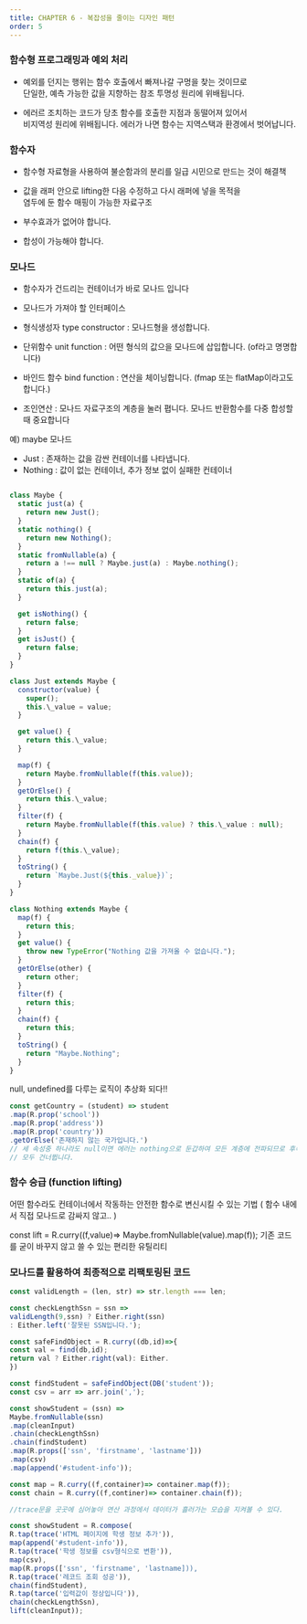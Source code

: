 ```yaml
---
title: CHAPTER 6 - 복잡성을 줄이는 디자인 패턴
order: 5 
---
```


### 함수형 프로그래밍과 예외 처리 

- 예외를 던지는 행위는 함수 호출에서 빠져나갈 구멍을 찾는 것이므로   
  단일한, 예측 가능한 값을 지향하는 참조 투명성 원리에 위배됩니다.  
    
- 에러르 조치하는 코드가 당초 함수를 호출한 지점과 동떨어져 있어서  
   비지역성 원리에 위배됩니다. 에러가 나면 함수는 지역스택과 환경에서 벗어납니다.

### 함수자

- 함수형 자료형을 사용하여 불순함과의 분리를 일급 시민으로 만드는 것이 해결책 
- 값을 래퍼 안으로 lifting한 다음 수정하고 다시 래퍼에 넣을 목적을   
  염두에 둔 함수 매핑이 가능한 자료구조 
  
- 부수효과가 없어야 합니다.
- 합성이 가능해야 합니다.

### 모나드 

- 함수자가 건드리는 컨테이너가 바로 모나드 입니다
  
- 모나드가 가져야 할 인터페이스
  
- 형식생성자 type constructor : 모나드형을 생성합니다.
- 단위함수 unit function : 어떤 형식의 값으을 모나드에 삽입합니다. (of라고 명명합니다)
- 바인드 함수 bind function : 연산을 체이닝합니다. (fmap 또는 flatMap이라고도 합니다.)
- 조인연산 : 모나드 자료구조의 계층을 눌러 폅니다. 모나드 반환함수를 다중 합성할 때 중요합니다
  
예) maybe 모나드  
- Just : 존재하는 값을 감싼 컨테이너를 나타냅니다.
- Nothing : 값이 없는 컨테이너, 추가 정보 없이 실패한 컨테이너
  
```javascript

class Maybe {
  static just(a) {
    return new Just();
  }
  static nothing() {
    return new Nothing();
  }
  static fromNullable(a) {
    return a !== null ? Maybe.just(a) : Maybe.nothing();
  }
  static of(a) {
    return this.just(a);
  }

  get isNothing() {
    return false;
  }
  get isJust() {
    return false;
  }
}

class Just extends Maybe {
  constructor(value) {
    super();
    this.\_value = value;
  }

  get value() {
    return this.\_value;
  }

  map(f) {
    return Maybe.fromNullable(f(this.value));
  }
  getOrElse() {
    return this.\_value;
  }
  filter(f) {
    return Maybe.fromNullable(f(this.value) ? this.\_value : null);
  }
  chain(f) {
    return f(this.\_value);
  }
  toString() {
    return `Maybe.Just(${this._value})`;
  }
}

class Nothing extends Maybe {
  map(f) {
    return this;
  }
  get value() {
    throw new TypeError("Nothing 값을 가져올 수 없습니다.");
  }
  getOrElse(other) {
    return other;
  }
  filter(f) {
    return this;
  }
  chain(f) {
    return this;
  }
  toString() {
    return "Maybe.Nothing";
  }
}

```
  
null, undefined를 다루는 로직이 추상화 되다!! 
  
```javascript
const getCountry = (student) => student
.map(R.prop('school'))
.map(R.prop('address'))
.map(R.prop('country'))
.getOrElse('존재하지 않는 국가입니다.')
// 세 속성중 하나라도 null이면 에러는 nothing으로 둔갑하여 모든 계층에 전파되므로 후속 연산은
// 모두 건너뜁니다.
```

### 함수 승급 (function lifting)
어떤 함수라도 컨테이너에서 작동하는 안전한 함수로 변신시킬 수 있는 기법
( 함수 내에서 직접 모나드로 감싸지 않고.. )

const lift = R.curry((f,value)=> Maybe.fromNullable(value).map(f));
기존 코드를 굳이 바꾸지 않고 쓸 수 있는 편리한 유틸리티

### 모나드를 활용하여 최종적으로 리팩토링된 코드 

```javascript
const validLength = (len, str) => str.length === len;

const checkLengthSsn = ssn =>
validLength(9,ssn) ? Either.right(ssn)
: Either.left('잘못된 SSN입니다.');

const safeFindObject = R.curry((db,id)=>{
const val = find(db,id);
return val ? Either.right(val): Either.
})

const findStudent = safeFindObject(DB('student'));
const csv = arr => arr.join(',');

const showStudent = (ssn) =>
Maybe.fromNullable(ssn)
.map(cleanInput)
.chain(checkLengthSsn)
.chain(findStudent)
.map(R.props(['ssn', 'firstname', 'lastname']))
.map(csv)
.map(append('#student-info'));

const map = R.curry((f,container)=> container.map(f));
const chain = R.curry((f,continer)=> container.chain(f));

//trace문을 곳곳에 심어놓아 연산 과정에서 데이터가 흘러가는 모습을 지켜볼 수 있다.

const showStudent = R.compose(
R.tap(trace('HTML 페이지에 학생 정보 추가')),
map(append('#student-info')),
R.tap(trace('학생 정보를 csv형식으로 변환')),
map(csv),
map(R.props(['ssn', 'firstname', 'lastname])),
R.tap(trace('레코드 조회 성공')),
chain(findStudent),
R.tap(tarce('입력값이 정상입니다')),
chain(checkLengthSsn),
lift(cleanInput));

```